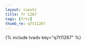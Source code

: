 ```yaml
--- 
layout: sieutv
title: fr 1267
tags: [frtv]
thumb_re: q7t11267
---
```

{% include tvadv key="q7t11267" %} 
